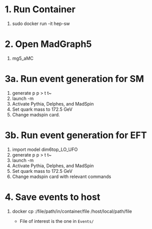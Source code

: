 # 1. Run Container
1. sudo docker run -it hep-sw

# 2. Open MadGraph5
1. mg5_aMC

# 3a. Run event generation for SM
1. generate p p > t t~
2. launch -m
3. Activate Pythia, Delphes, and MadSpin
4. Set quark mass to 172.5 GeV
5. Change madspin card.

# 3b. Run event generation for EFT
1. import model dim6top_LO_UFO
2. generate p p > t t~
3. launch -m
4. Activate Pythia, Delphes, and MadSpin
5. Set quark mass to 172.5 GeV
6. Change madspin card with relevant commands

# 4. Save events to host
1. docker cp <containerId>:/file/path/in/container/file /host/local/path/file
    + File of interest is the one in `Events/`